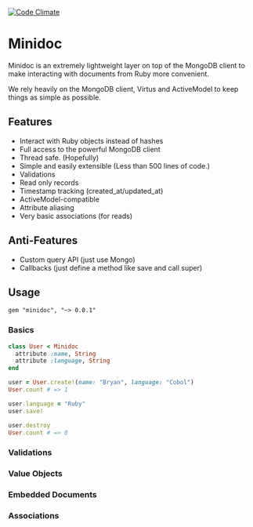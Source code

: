 [![Code Climate](https://codeclimate.com/github/brynary/minidoc.png)](https://codeclimate.com/github/brynary/minidoc)

# Minidoc

Minidoc is an extremely lightweight layer on top of the MongoDB client to
make interacting with documents from Ruby more convenient.

We rely heavily on the MongoDB client, Virtus and ActiveModel to keep
things as simple as possible.

## Features

* Interact with Ruby objects instead of hashes
* Full access to the powerful MongoDB client
* Thread safe. (Hopefully)
* Simple and easily extensible (Less than 500 lines of code.)
* Validations
* Read only records
* Timestamp tracking (created_at/updated_at)
* ActiveModel-compatible
* Attribute aliasing
* Very basic associations (for reads)

## Anti-Features

* Custom query API (just use Mongo)
* Callbacks (just define a method like save and call super)

## Usage

    gem "minidoc", "~> 0.0.1"

### Basics

```ruby
class User < Minidoc
  attribute :name, String
  attribute :language, String
end

user = User.create!(name: "Bryan", language: "Cobol")
User.count # => 1

user.language = "Ruby"
user.save!

user.destroy
User.count # => 0
```

### Validations
### Value Objects
### Embedded Documents
### Associations
